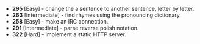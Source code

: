 * **295** [Easy] - change the a sentence to another sentence, letter by letter.
* **263** [Intermediate] - find rhymes using the pronouncing dictionary.
* **258** [Easy] - make an IRC connection.
* **291** [Intermediate] - parse reverse polish notation.
* **322** [Hard] - implement a static HTTP server.
